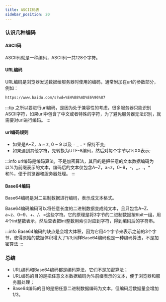 ```yaml
---
title: ASCII码表
sidebar_position: 20
---
```


### 认识几种编码

#### ASCII码

ASCII码就是一种编码，ASCII码一共128个字符。

#### URL编码

URL编码是浏览器发送数据给服务器时使用的编码，通常附加在url的参数部分，例如：

```bash
https://www.baidu.com/s?wd=%E4%B8%AD%E6%96%87
```

:::tip
之所以要进行url编码，是因为处于兼容性的考虑，很多服务器只能识别ASCII字符，如果url中包含了中文或者特殊的字符，为了避免服务器无法识别，就需要对url进行编码。
:::

#### url编码规则

* 如果是A~Z，a ~ z, 0 ~ 9 以及 `-`  `_`  `.`   `*` 保持不变;
* 如果遇到其他字符，先转换为UTF-8编码，然后对每个字节以%XX表示;

:::info
url编码是编码算法，不是加密算法，其目的是把任意的文本数据编码为以%为前缀表示的文本，编码后的文本仅包含A~Z，a~z，0~9，-，_，.，*和%，便于浏览器和服务器处理。
:::


#### Base64编码

Base64编码是对二进制数据进行编码，表示成文本格式。

Base64编码编码可以将任意长度的二进制数据变成纯文本，且只包含A~Z、a~z、0~9、+、/、=这些字符。它的原理是将3字节的二进制数据按6bit一组，用4个int整数表示，然后查表把int整数用索引对应到字符，得到编码后的字符串。

:::info
Base64编码的缺点是会增大体积，因为它用4个字节来表示之前的3个字节，使得原始的数据体积增大了1/3;同样Base64编码也是一种编码算法，不是加密算法
:::


### 总结

* URL编码和Base64编码都是编码算法，它们不是加密算法；
* URL编码的目的是把任意文本数据编码为%前缀表示的文本，便于浏览器和服务器处理；
* Base64编码的目的是把任意二进制数据编码为文本，但编码后数据量会增加1/3。


























